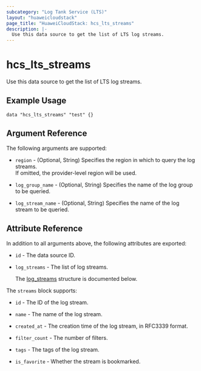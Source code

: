 ```yaml
---
subcategory: "Log Tank Service (LTS)"
layout: "huaweicloudstack"
page_title: "HuaweiCloudStack: hcs_lts_streams"
description: |-
  Use this data source to get the list of LTS log streams.
---
```


# hcs_lts_streams

Use this data source to get the list of LTS log streams.

## Example Usage

```hcl
data "hcs_lts_streams" "test" {}
```

## Argument Reference

The following arguments are supported:

* `region` - (Optional, String) Specifies the region in which to query the log streams.  
  If omitted, the provider-level region will be used.

* `log_group_name` - (Optional, String) Specifies the name of the log group to be queried.

* `log_stream_name` - (Optional, String) Specifies the name of the log stream to be queried.

## Attribute Reference

In addition to all arguments above, the following attributes are exported:

* `id` - The data source ID.

* `log_streams` - The list of log streams.

  The [log_streams](#lts_log_stream_attr) structure is documented below.

<a name="lts_log_stream_attr"></a>
The `streams` block supports:

* `id` - The ID of the log stream.

* `name` - The name of the log stream.

* `created_at` - The creation time of the log stream, in RFC3339 format.

* `filter_count` - The number of filters.

* `tags` - The tags of the log stream.

* `is_favorite` - Whether the stream is bookmarked.
